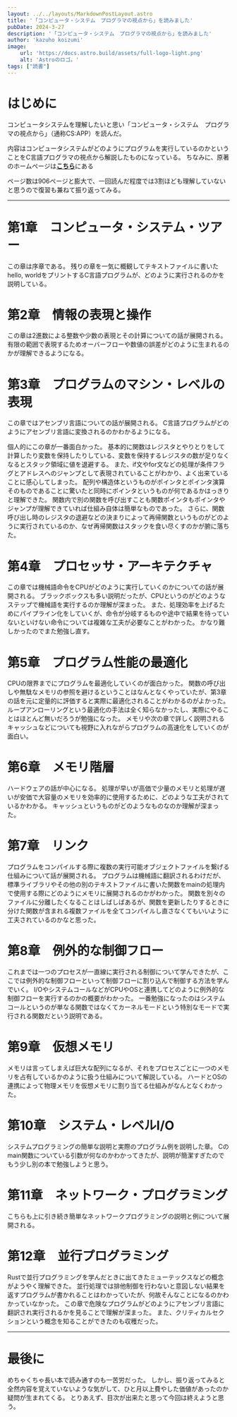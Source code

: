 ```yaml
---
layout: ../../layouts/MarkdownPostLayout.astro
title: '「コンピュータ・システム　プログラマの視点から」を読みました'
pubDate: 2024-3-27
description: '「コンピュータ・システム　プログラマの視点から」を読みました'
author: 'kazuho koizumi'
image:
    url: 'https://docs.astro.build/assets/full-logo-light.png'
    alt: 'Astroのロゴ。'
tags: ["読書"]
---
```


# はじめに

コンピュータシステムを理解したいと思い「コンピュータ・システム　プログラマの視点から」（通称CS:APP）を読んだ。

内容はコンピュータシステムがどのようにプログラムを実行しているのかということをC言語プログラマの視点から解説したものになっている。
ちなみに、原著のホームページは[**こちら**](https://csapp.cs.cmu.edu/)にある

ページ数は906ページと膨大で、一回読んだ程度では3割ほども理解していないと思うので復習も兼ねて振り返ってみる。

---

# 第1章　コンピュータ・システム・ツアー

この章は序章である。
残りの章を一気に概観してテキストファイルに書いたhello, worldをプリントするC言語プログラムが、どのように実行されるのかを説明している。

# 第2章　情報の表現と操作

この章は2進数による整数や少数の表現とその計算についての話が展開される。
有限の範囲で表現するためオーバーフローや数値の誤差がどのように生まれるのかが理解できるようになる。

# 第3章　プログラムのマシン・レベルの表現

この章ではアセンブリ言語についての話が展開される。
C言語プログラムがどのようにアセンブリ言語に変換されるのかわかるようになる。

個人的にこの章が一番面白かった。
基本的に関数はレジスタとやりとりをして計算したり変数を保持したりしている、変数を保持するレジスタの数が足りなくなるとスタック領域に値を退避する。
また、if文やfor文などの処理が条件フラグとアドレスへのジャンプとして表現されていることがわかり、よく出来ていることに感心してしまった。
配列や構造体というものがポインタとポインタ演算そのものであることに驚いたと同時にポインタというものが何であるかはっきりと理解できた。
関数内で別の関数を呼び出すことも関数ポインタもポインタやジャンプが理解できていれば仕組み自体は簡単なものであった。
さらに、関数呼び出し時のレジスタの退避などの決まりによって再帰関数というものがどのように実行されているのか、なぜ再帰関数はスタックを食い尽くすのかが腑に落ちた。

# 第4章　プロセッサ・アーキテクチャ

この章では機械語命令をCPUがどのように実行していくのかについての話が展開される。
ブラックボックスも多い説明だったが、CPUというのがどのようなステップで機械語を実行するのか理解が深まった。
また、処理効率を上げるためにパイプライン化をしていくが、命令が分岐するものや途中で結果を待っていないといけない命令については複雑な工夫が必要なことがわかった。
かなり難しかったのでまた勉強し直す。

# 第5章　プログラム性能の最適化

CPUの限界までにプログラムを最適化していくのが面白かった。
関数の呼び出しや無駄なメモリの参照を避けるということはなんとなくやっていたが、第3章の話を元に定量的に評価すると実際に最適化されることがわかるのがよかった。
ループアンローリングという最適化の手法は全く知らなかったし、実際にやることはほとんど無いだろうが勉強になった。
メモリや次の章で詳しく説明されるキャッシュなどについても視野に入れながらプログラムの高速化をしていくのが面白い。

# 第6章　メモリ階層

ハードウェアの話が中心になる。
処理が早いが高価で少量のメモリと処理が遅いが安価で大容量のメモリを効率的に使用するために、どのような工夫がされているかわかる。
キャッシュというものがどのようなものなのか理解が深まった。

# 第7章　リンク

プログラムをコンパイルする際に複数の実行可能オブジェクトファイルを繋げる仕組みについて話が展開される。
プログラムは機械語に翻訳されるわけだが、標準ライブラリやその他の別のテキストファイルに書いた関数をmainの処理内で使用する際にどのようにメモリに展開されるのかがわかった。
関数を別々のファイルに分離したくなることはしばしばあるが、関数を更新したりするときに分けた関数が含まれる複数ファイルを全てコンパイルし直さなくてもいいように工夫されているのかなと思った。

# 第8章　例外的な制御フロー

これまでは一つのプロセスが一直線に実行される制御について学んできたが、ここでは例外的な制御フローといって制御フローに割り込んで制御する方法を学んでいく。
I/OやシステムコールなどがCPUやOSと連携してどのように例外的な制御フローを実行するのかの概要がわかった。
一番勉強になったのはシステムコールというのが単なる関数ではなくてカーネルモードという特別なモードで実行される関数だという説明である。

# 第9章　仮想メモリ

メモリは言ってしまえば巨大な配列になるが、それをプロセスごとに一つのメモリを占有しているかのように扱う仕組みについて解説している。
ハードとOSの連携によって物理メモリを仮想メモリに割り当てる仕組みがなんとなくわかった。

# 第10章　システム・レベルI/O

システムプログラミングの簡単な説明と実際のプログラム例を説明した章。
Cのmain関数についている引数が何なのかわかってきたが、説明が簡潔すぎたのでもう少し別の本で勉強しようと思う。

# 第11章　ネットワーク・プログラミング

こちらも上に引き続き簡単なネットワークプログラミングの説明と例について展開される。

# 第12章　並行プログラミング

Rustで並行プログラミングを学んだときに出てきたミューテックスなどの概念がようやく理解できた。
並行処理では排他制御を行わないと意図しない結果を返すプログラムが書かれることはわかっていたが、何故そんなことになるのかわかっていなかった。
この章で危険なプログラムがどのようにアセンブリ言語に翻訳され実行されるかを見ることで理解が深まった。
また、クリティカルセクションという概念を知ることができたのも収穫だった。

---

# 最後に

めちゃくちゃ長い本で読み通すのも一苦労だった。
しかし、振り返ってみると全然内容を覚えていないような気がして、ひと月以上費やした価値があったのか疑問が生まれてくる。
とりあえず、目次が出来たと思って今回は終えようと思う。